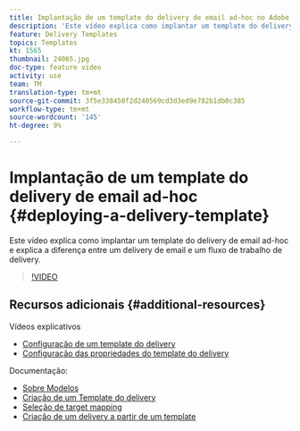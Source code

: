 ```yaml
---
title: Implantação de um template do delivery de email ad-hoc no Adobe Campaign Classic
description: 'Este vídeo explica como implantar um template do delivery de email ad-hoc e explica a diferença entre um delivery de email e um fluxo de trabalho de delivery. '
feature: Delivery Templates
topics: Templates
kt: 1565
thumbnail: 24065.jpg
doc-type: feature video
activity: use
team: TM
translation-type: tm+mt
source-git-commit: 3f5e338450f2d240569cd3d3ed9e782b1db0c385
workflow-type: tm+mt
source-wordcount: '145'
ht-degree: 9%

---
```



# Implantação de um template do delivery de email ad-hoc {#deploying-a-delivery-template}

Este vídeo explica como implantar um template do delivery de email ad-hoc e explica a diferença entre um delivery de email e um fluxo de trabalho de delivery.

>[!VIDEO](https://video.tv.adobe.com/v/24065?quality=12)

## Recursos adicionais {#additional-resources}

Vídeos explicativos
* [Configuração de um template do delivery](/help/acc/sending-messages/using-delivery-templates/configuring-a-delivery-template.md)
* [Configuração das propriedades do template do delivery](/help/acc/sending-messages/using-delivery-templates/setting-delivery-template-properties.md)

Documentação:

* [Sobre Modelos](https://docs.campaign.adobe.com/doc/AC/en/DLV_Using_delivery_templates_About_templates.html)
* [Criação de um Template do delivery](https://docs.campaign.adobe.com/doc/AC/en/DLV_Using_delivery_templates_Creating_a_delivery_template.html)
* [Seleção de target mapping](https://docs.campaign.adobe.com/doc/AC/en/DLV_Using_delivery_templates_Selecting_a_target_mapping.html)
* [Criação de um delivery a partir de um template](https://docs.campaign.adobe.com/doc/AC/en/DLV_Using_delivery_templates_Creating_a_delivery_from_a_template.html)

